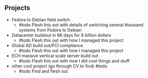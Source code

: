 
Projects
--------

- Fedora to Debian field switch
	- #todo Flesh this out with details of switching several thousand systems from Fedora to Debian
- Datacenter buildout in 86 days for 8 billion dollars 
	- #todo Flesh this out with how I managed this project  
- Global AD build out/PCI compliance
	- #todo Flesh this out with how I managed this project 
- ECH massive vertical scale server build out 
	- #todo Flesh this out with how I did cool things and stuff
- other cool project (go through CV to find) #todo
	- #todo Find and flesh out

